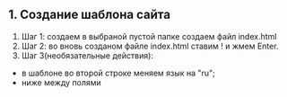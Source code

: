 ## 1. Создание шаблона сайта
1. Шаг 1: создаем в выбраной пустой папке создаем файл index.html
2. Шаг 2: во вновь созданом файле index.html ставим ! и жмем  Enter.
3. Шаг 3(необязательные действия): 
* в шаблоне во второй строке меняем язык на "ru"; 
* ниже между полями <title> пишем заголовок сайта;
* после строки с полем <body> вставляем строчку. в ней пишем латинскую Р и жмем Enter, после <p> пишем сообщение, которое будет выводиться в теле сайта.